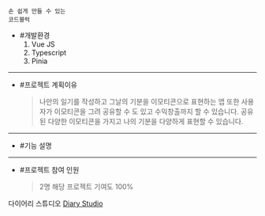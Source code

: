 ```
손 쉽게 만들 수 있는
코드블럭
```
* #개발환경
  1. Vue JS
  2. Typescript
  3. Pinia
------------
* #프로젝트 계획이유
  > 나만의 일기를 작성하고 그날의 기분을 이모티콘으로 표현하는 앱
  > 또한 사용자가 이모티콘을 그려 공유할 수 도 있고 수익창출까지 할 수 있습니다.
  > 공유된 다양한 이모티콘을 가지고 나의 기분을 다양하게 표현할 수 있습니다.
------------
* #기능 설명
  
------------
* #프로젝트 참여 인원
  > 2명 
  > 해당 프로젝트 기여도 100%
  
다이어리 스튜디오 [Diary Studio](http://leejehyeon.synology.me:8888)
